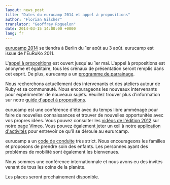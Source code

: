 ```yaml
---
layout: news_post
title: "Dates du eurucamp 2014 et appel à propositions"
author: "Florian Gilcher"
translator: "Geoffrey Roguelon"
date: 2014-03-15 14:00:00 +0000
lang: fr
---
```


[eurucamp 2014][1] se tiendra à Berlin du 1er août au 3 août.
eurucamp est issue de l'EuRuKo 2011.

L'[appel à propositions][2] est ouvert jusqu'au 1er mai.
L'appel à propositions est anonyme et égalitaire, tous les crénaux de présentation
seront remplis dans cet esprit.
De plus, eurucamp a un [programme de parrainage][3].

Nous recherchons actuellement des intervenants et des ateliers autour de Ruby et
sa communauté.
Nous encourageons les nouveaux intervenants pour expérimenter de nouveaux sujets.
Veuillez trouver plus d'information sur notre [guide d'appel à propositions][4].

eurucamp est une conférence d'été avec du temps libre amménagé pour faire de
nouvelles connaissances et trouver de nouvelles opportunités avec vos propres
idées. Vous pouvez consulter les [vidéos de l'édition 2012][5] sur notre
[page Vimeo][6]. Vous pouvez également jeter un œil à notre
[application d'activités][7] pour entrevoir ce qu'il se déroule au eururcamp.

eurucamp a un [code de conduite][8] très strict. Nous encourageons les familles
et proposons de prendre soin des enfants. Les personnes ayant des problèmes de
mobilité sont également les bienvenues.

Nous sommes une conférence internationnale et nous avons eu des invités venant
de tous les coins de la planète.

Les places seront prochainement disponible.

[1]: http://2014.eurucamp.org
[2]: http://cfp.eurucamp.org
[3]: http://cfp.eurucamp.org/mentorship
[4]: http://cfp.eurucamp.org/guide
[5]: https://vimeo.com/51200145
[6]: https://vimeo.com/eurucamp
[7]: http://activities.eurucamp.org
[8]: http://cfp.eurucamp.org/coc
